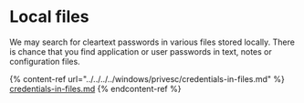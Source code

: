 # Local files

We may search for cleartext passwords in various files stored locally. There is chance that you find application or user passwords in text, notes or configuration files.&#x20;

{% content-ref url="../../../../windows/privesc/credentials-in-files.md" %}
[credentials-in-files.md](../../../../windows/privesc/credentials-in-files.md)
{% endcontent-ref %}
